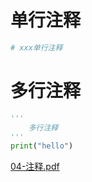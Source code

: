 #  单行注释
```python
# xxx单行注释
```

# 多行注释
```python
''' 
    多行注释 
'''
print("hello")
```

[04-注释.pdf](https://www.yuque.com/attachments/yuque/0/2025/pdf/2639475/1753148542680-e681ba9c-4691-4b28-aa02-79ad36036b24.pdf)



